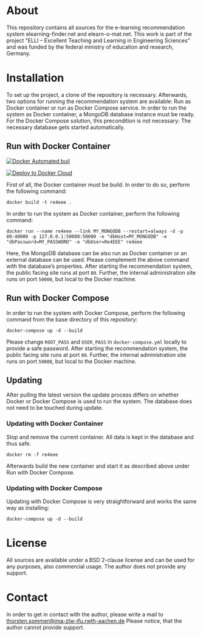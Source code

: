 # About
This repository contains all sources for the e-learning recommendation system elearning-finder.net and elearn-o-mat.net. This work is part of the project "ELLI – Excellent Teaching and Learning in Engineering Sciences" and was funded by the federal ministry of education and research, Germany.

# Installation
To set up the project, a clone of the repository is necessary. Afterwards, two options for running the recommendation system are available: Run as Docker container or run as Docker Compose service. In order to run the system as Docker container, a MongoDB database instance must be ready. For the Docker Compose solution, this precondition is not necessary: The necessary database gets started automatically.

## Run with Docker Container
[![Docker Automated buil](https://img.shields.io/docker/automated/jrottenberg/ffmpeg.svg)](https://hub.docker.com/r/elli2/re4eee/)

[![Deploy to Docker Cloud](https://files.cloud.docker.com/images/deploy-to-dockercloud.svg)](https://cloud.docker.com/stack/deploy/?repo=https://github.com/SommerEngineering/Re4EEE)

First of all, the Docker container must be build. In order to do so, perform the following command:

```
docker build -t re4eee .
```

In order to run the system as Docker container, perform the following command:

```
docker run --name re4eee --link MY_MONGODB --restart=always -d -p 80:40000 -p 127.0.0.1:50000:50000 -e "dbHost=MY_MONGODB" -e "dbPassword=MY_PASSWORD" -e "dbUser=Re4EEE" re4eee
```

Here, the MongoDB database can be also run as Docker container or an external database can be used. Please complement the above command with the database’s properties. After starting the recommendation system, the public facing site runs at port `80`. Further, the internal administration site runs on port `50000`, but local to the Docker machine.

## Run with Docker Compose
In order to run the system with Docker Compose, perform the following command from the base directory of this repository:

```
docker-compose up -d --build
```

Please change `ROOT_PASS` and `USER_PASS` in `docker-compose.yml` locally to provide a safe password. After starting the recommendation system, the public facing site runs at port `80`. Further, the internal administration site runs on port `50000`, but local to the Docker machine.

## Updating
After pulling the latest version the update process differs on whether Docker or Docker Compose is used to run the system.
The database does not need to be touched during update.

### Updating with Docker Container
Stop and remove the current container. All data is kept in the database and thus safe.
```
docker rm -f re4eee
```
Afterwards build the new container and start it as described above under Run with Docker Compose.

### Updating with Docker Compose
Updating with Docker Compose is very straightforward and works the same way as installing:
```
docker-compose up -d --build
```

# License
All sources are available under a BSD 2-clause license and can be used for any purposes, also commercial usage. The author does not provide any support.

# Contact
In order to get in contact with the author, please write a mail to thorsten.sommer@ima-zlw-ifu.rwth-aachen.de Please notice, that the author cannot provide support.
